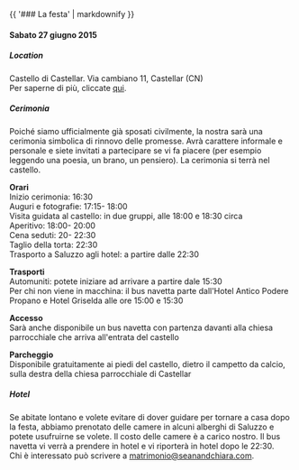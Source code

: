 <div class="heading">
<div class="text_line left"></div>
{{ '### La festa' | markdownify }}
<div class="text_line right"></div>
</div>

#### Sabato 27 giugno 2015

##### Location
  Castello di Castellar. Via cambiano 11, Castellar (CN)  
Per saperne di più, cliccate [qui](http://www.castellodicastellar.it/storia.html).

##### Cerimonia 
  Poiché siamo ufficialmente già sposati civilmente, la nostra sarà una cerimonia simbolica di rinnovo delle promesse. Avrà carattere informale e personale e siete invitati a partecipare se vi fa piacere (per esempio leggendo una poesia, un brano, un pensiero). La cerimonia si terrà nel castello.
 
 **Orari**  
Inizio cerimonia: 16:30   
Auguri e fotografie: 17:15- 18:00  
Visita guidata al castello: in due gruppi, alle 18:00 e 18:30 circa  
Aperitivo: 18:00- 20:00  
Cena seduti: 20- 22:30  
Taglio della torta: 22:30  
Trasporto a Saluzzo agli hotel: a partire dalle 22:30  
  
**Trasporti**    
Automuniti: potete iniziare ad arrivare a partire dale 15:30  
Per chi non viene in macchina: il bus navetta parte dall'Hotel Antico Podere Propano e Hotel Griselda alle ore 15:00 e 15:30

**Accesso**  
Sarà anche disponibile un bus navetta con partenza davanti alla chiesa parrocchiale che arriva all'entrata del castello
  
**Parcheggio**  
Disponibile gratuitamente ai piedi del castello, dietro il campetto da calcio, sulla destra della chiesa parrocchiale di Castellar
 

##### Hotel  
Se abitate lontano e volete evitare di dover guidare per tornare a casa dopo la festa, abbiamo prenotato delle camere in alcuni alberghi di Saluzzo e potete usufruirne se volete. Il costo delle camere è a carico nostro.
  Il bus navetta vi verrà a prendere in hotel e vi riporterà in hotel dopo le 22:30.  
Chi è interessato può scrivere a [matrimonio@seanandchiara.com](mailto:matrimonio@seanandchiara.com). 

